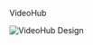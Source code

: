 VideoHub

![VideoHub Design](https://user-images.githubusercontent.com/32750730/193017390-75e42d3b-a0ef-4514-83dc-017e00a27947.png)
